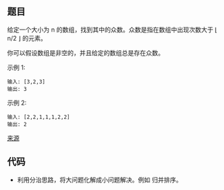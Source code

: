 ## 题目

给定一个大小为 n 的数组，找到其中的众数。众数是指在数组中出现次数大于 ⌊ n/2 ⌋ 的元素。

你可以假设数组是非空的，并且给定的数组总是存在众数。

示例 1:
~~~
输入: [3,2,3]
输出: 3
~~~
示例 2:
~~~
输入: [2,2,1,1,1,2,2]
输出: 2
~~~

[来源](https://leetcode-cn.com/problems/majority-element/)
## 代码

* 利用分治思路，将大问题化解成小问题解决。例如 归并排序。



